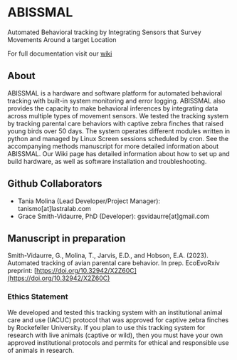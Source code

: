 # ABISSMAL

Automated Behavioral tracking by Integrating Sensors that Survey Movements Around a target Location

For full documentation visit our [wiki](https://github.com/lastralab/ABISSMAL/wiki)

## About

ABISSMAL is a hardware and software platform for automated behavioral tracking with built-in system monitoring and error logging. ABISSMAL also provides the capacity to make behavioral inferences by integrating data across multiple types of movement sensors. We tested the tracking system by tracking parental care behaviors with captive zebra finches that raised young birds over 50 days. The system operates different modules written in python and managed by Linux Screen sessions scheduled by cron. See the accompanying methods manuscript for more detailed information about ABISSMAL. Our Wiki page has detailed information about how to set up and build hardware, as well as software installation and troubleshooting.

## Github Collaborators
- Tania Molina (Lead Developer/Project Manager): tanismo[at]lastralab.com
- Grace Smith-Vidaurre, PhD (Developer): gsvidaurre[at]gmail.com

## Manuscript in preparation
Smith-Vidaurre, G., Molina, T., Jarvis, E.D., and Hobson, E.A. (2023). Automated tracking of
avian parental care behavior. In prep. EcoEvoRxiv preprint: [https://doi.org/10.32942/X2Z60C](https://doi.org/10.32942/X2Z60C)

### Ethics Statement
We developed and tested this tracking system with an institutional animal care and use (IACUC) protocol that was approved for captive zebra finches by Rockefeller University. If you plan to use this tracking system for research with live animals (captive or wild), then you must have your own approved institutional protocols and permits for ethical and responsible use of animals in research.

